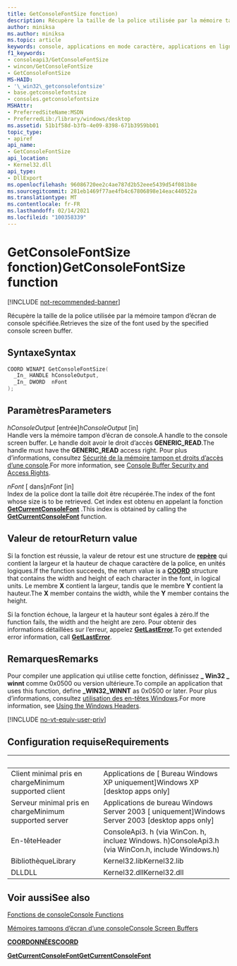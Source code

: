 ```yaml
---
title: GetConsoleFontSize fonction)
description: Récupère la taille de la police utilisée par la mémoire tampon d’écran de console spécifiée.
author: miniksa
ms.author: miniksa
ms.topic: article
keywords: console, applications en mode caractère, applications en ligne de commande, applications de terminal, API console
f1_keywords:
- consoleapi3/GetConsoleFontSize
- wincon/GetConsoleFontSize
- GetConsoleFontSize
MS-HAID:
- '\_win32\_getconsolefontsize'
- base.getconsolefontsize
- consoles.getconsolefontsize
MSHAttr:
- PreferredSiteName:MSDN
- PreferredLib:/library/windows/desktop
ms.assetid: 51b1f58d-b3fb-4e09-8398-671b3959bb01
topic_type:
- apiref
api_name:
- GetConsoleFontSize
api_location:
- Kernel32.dll
api_type:
- DllExport
ms.openlocfilehash: 96086720ee2c4ae787d2b52eee5439d54f081b8e
ms.sourcegitcommit: 281eb1469f77ae4fb4c67806898e14eac440522a
ms.translationtype: MT
ms.contentlocale: fr-FR
ms.lasthandoff: 02/14/2021
ms.locfileid: "100358339"
---
```

# <a name="getconsolefontsize-function"></a><span data-ttu-id="d334f-104">GetConsoleFontSize fonction)</span><span class="sxs-lookup"><span data-stu-id="d334f-104">GetConsoleFontSize function</span></span>

[!INCLUDE [not-recommended-banner](./includes/not-recommended-banner.md)]

<span data-ttu-id="d334f-105">Récupère la taille de la police utilisée par la mémoire tampon d’écran de console spécifiée.</span><span class="sxs-lookup"><span data-stu-id="d334f-105">Retrieves the size of the font used by the specified console screen buffer.</span></span>

## <a name="syntax"></a><span data-ttu-id="d334f-106">Syntaxe</span><span class="sxs-lookup"><span data-stu-id="d334f-106">Syntax</span></span>

```C
COORD WINAPI GetConsoleFontSize(
  _In_ HANDLE hConsoleOutput,
  _In_ DWORD  nFont
);
```

## <a name="parameters"></a><span data-ttu-id="d334f-107">Paramètres</span><span class="sxs-lookup"><span data-stu-id="d334f-107">Parameters</span></span>

<span data-ttu-id="d334f-108">*hConsoleOutput* \[entrée\]</span><span class="sxs-lookup"><span data-stu-id="d334f-108">*hConsoleOutput* \[in\]</span></span>  
<span data-ttu-id="d334f-109">Handle vers la mémoire tampon d’écran de console.</span><span class="sxs-lookup"><span data-stu-id="d334f-109">A handle to the console screen buffer.</span></span> <span data-ttu-id="d334f-110">Le handle doit avoir le droit d’accès **GENERIC\_READ**.</span><span class="sxs-lookup"><span data-stu-id="d334f-110">The handle must have the **GENERIC\_READ** access right.</span></span> <span data-ttu-id="d334f-111">Pour plus d’informations, consultez [Sécurité de la mémoire tampon et droits d’accès d’une console](console-buffer-security-and-access-rights.md).</span><span class="sxs-lookup"><span data-stu-id="d334f-111">For more information, see [Console Buffer Security and Access Rights](console-buffer-security-and-access-rights.md).</span></span>

<span data-ttu-id="d334f-112">*nFont* \[ dans\]</span><span class="sxs-lookup"><span data-stu-id="d334f-112">*nFont* \[in\]</span></span>  
<span data-ttu-id="d334f-113">Index de la police dont la taille doit être récupérée.</span><span class="sxs-lookup"><span data-stu-id="d334f-113">The index of the font whose size is to be retrieved.</span></span> <span data-ttu-id="d334f-114">Cet index est obtenu en appelant la fonction [**GetCurrentConsoleFont**](getcurrentconsolefont.md) .</span><span class="sxs-lookup"><span data-stu-id="d334f-114">This index is obtained by calling the [**GetCurrentConsoleFont**](getcurrentconsolefont.md) function.</span></span>

## <a name="return-value"></a><span data-ttu-id="d334f-115">Valeur de retour</span><span class="sxs-lookup"><span data-stu-id="d334f-115">Return value</span></span>

<span data-ttu-id="d334f-116">Si la fonction est réussie, la valeur de retour est une structure de [**repère**](coord-str.md) qui contient la largeur et la hauteur de chaque caractère de la police, en unités logiques.</span><span class="sxs-lookup"><span data-stu-id="d334f-116">If the function succeeds, the return value is a [**COORD**](coord-str.md) structure that contains the width and height of each character in the font, in logical units.</span></span> <span data-ttu-id="d334f-117">Le membre **X** contient la largeur, tandis que le membre **Y** contient la hauteur.</span><span class="sxs-lookup"><span data-stu-id="d334f-117">The **X** member contains the width, while the **Y** member contains the height.</span></span>

<span data-ttu-id="d334f-118">Si la fonction échoue, la largeur et la hauteur sont égales à zéro.</span><span class="sxs-lookup"><span data-stu-id="d334f-118">If the function fails, the width and the height are zero.</span></span> <span data-ttu-id="d334f-119">Pour obtenir des informations détaillées sur l’erreur, appelez [**GetLastError**](/windows/win32/api/errhandlingapi/nf-errhandlingapi-getlasterror).</span><span class="sxs-lookup"><span data-stu-id="d334f-119">To get extended error information, call [**GetLastError**](/windows/win32/api/errhandlingapi/nf-errhandlingapi-getlasterror).</span></span>

## <a name="remarks"></a><span data-ttu-id="d334f-120">Remarques</span><span class="sxs-lookup"><span data-stu-id="d334f-120">Remarks</span></span>

<span data-ttu-id="d334f-121">Pour compiler une application qui utilise cette fonction, définissez **\_ Win32 \_ winnt** comme 0x0500 ou version ultérieure.</span><span class="sxs-lookup"><span data-stu-id="d334f-121">To compile an application that uses this function, define **\_WIN32\_WINNT** as 0x0500 or later.</span></span> <span data-ttu-id="d334f-122">Pour plus d’informations, consultez [utilisation des en-têtes Windows](/windows/win32/winprog/using-the-windows-headers).</span><span class="sxs-lookup"><span data-stu-id="d334f-122">For more information, see [Using the Windows Headers](/windows/win32/winprog/using-the-windows-headers).</span></span>

[!INCLUDE [no-vt-equiv-user-priv](./includes/no-vt-equiv-user-priv.md)]

## <a name="requirements"></a><span data-ttu-id="d334f-123">Configuration requise</span><span class="sxs-lookup"><span data-stu-id="d334f-123">Requirements</span></span>

| &nbsp; | &nbsp; |
|-|-|
| <span data-ttu-id="d334f-124">Client minimal pris en charge</span><span class="sxs-lookup"><span data-stu-id="d334f-124">Minimum supported client</span></span> | <span data-ttu-id="d334f-125">Applications de \[ Bureau Windows XP uniquement\]</span><span class="sxs-lookup"><span data-stu-id="d334f-125">Windows XP \[desktop apps only\]</span></span> |
| <span data-ttu-id="d334f-126">Serveur minimal pris en charge</span><span class="sxs-lookup"><span data-stu-id="d334f-126">Minimum supported server</span></span> | <span data-ttu-id="d334f-127">Applications de bureau Windows Server 2003 \[ uniquement\]</span><span class="sxs-lookup"><span data-stu-id="d334f-127">Windows Server 2003 \[desktop apps only\]</span></span> |
| <span data-ttu-id="d334f-128">En-tête</span><span class="sxs-lookup"><span data-stu-id="d334f-128">Header</span></span> | <span data-ttu-id="d334f-129">ConsoleApi3. h (via WinCon. h, incluez Windows. h)</span><span class="sxs-lookup"><span data-stu-id="d334f-129">ConsoleApi3.h (via WinCon.h, include Windows.h)</span></span> |
| <span data-ttu-id="d334f-130">Bibliothèque</span><span class="sxs-lookup"><span data-stu-id="d334f-130">Library</span></span> | <span data-ttu-id="d334f-131">Kernel32.lib</span><span class="sxs-lookup"><span data-stu-id="d334f-131">Kernel32.lib</span></span> |
| <span data-ttu-id="d334f-132">DLL</span><span class="sxs-lookup"><span data-stu-id="d334f-132">DLL</span></span> | <span data-ttu-id="d334f-133">Kernel32.dll</span><span class="sxs-lookup"><span data-stu-id="d334f-133">Kernel32.dll</span></span> |

## <a name="see-also"></a><span data-ttu-id="d334f-134">Voir aussi</span><span class="sxs-lookup"><span data-stu-id="d334f-134">See also</span></span>

[<span data-ttu-id="d334f-135">Fonctions de console</span><span class="sxs-lookup"><span data-stu-id="d334f-135">Console Functions</span></span>](console-functions.md)

[<span data-ttu-id="d334f-136">Mémoires tampons d’écran d’une console</span><span class="sxs-lookup"><span data-stu-id="d334f-136">Console Screen Buffers</span></span>](console-screen-buffers.md)

[<span data-ttu-id="d334f-137">**COORDONNÉES**</span><span class="sxs-lookup"><span data-stu-id="d334f-137">**COORD**</span></span>](coord-str.md)

[<span data-ttu-id="d334f-138">**GetCurrentConsoleFont**</span><span class="sxs-lookup"><span data-stu-id="d334f-138">**GetCurrentConsoleFont**</span></span>](getcurrentconsolefont.md)